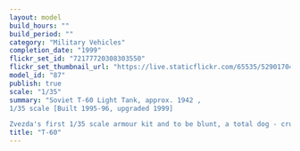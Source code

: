 ```yaml
---
layout: model
build_hours: ""
build_period: ""
category: "Military Vehicles"
completion_date: "1999"
flickr_set_id: "72177720308303550"
flickr_set_thumbnail_url: "https://live.staticflickr.com/65535/52901704305_4bf8e6898d_m.jpg"
model_id: "87"
publish: true
scale: "1/35"
summary: "Soviet T-60 Light Tank, approx. 1942 ,
1/35 scale [Built 1995-96, upgraded 1999]

Zvezda's first 1/35 scale armour kit and to be blunt, a total dog - crude and lacking detail. In 1999, after completing the model 3 years earlier, I noticed that the vinyl track material was reacting with and melting the polystyrene of the running gear. I replaced the roadwheels, sprockets and idlers with superior and undamaged parts from an Aeroplast T-60 kit  but left the Zvezda return rollers which were too firmly glued in place to remove. l also used the Aeroplast link and length tracks. The model is still quite ordinary but at least it is not being eaten by its tracks now."
title: "T-60"
---
```



